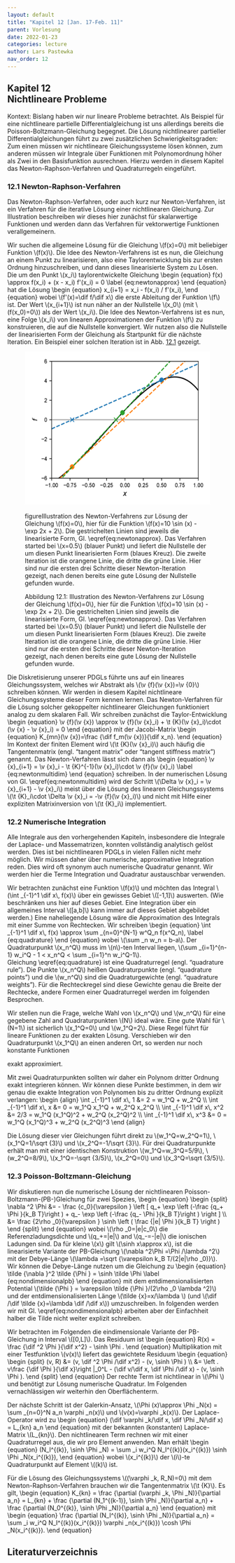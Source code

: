 ```yaml
---
layout: default
title: "Kapitel 12 [Jan. 17-Feb. 11]"
parent: Vorlesung
date: 2022-01-23
categories: lecture
author: Lars Pastewka
nav_order: 12
---
```



<h2 class='chapterHead'><span class='titlemark'>Kapitel 12</span><br /><a id='x1-100012'></a>Nichtlineare Probleme</h2>
<div class='framedenv' id='shaded*-1'>
<!-- l. 3 --><p class='noindent'><span class='underline'><span class='cmbx-12'>Kontext:</span></span> Bislang haben wir nur lineare Probleme betrachtet. Als Beispiel für
eine nichtlineare partielle Differentialgleichung ist uns allerdings bereits die
Poisson-Boltzmann-Gleichung begegnet. Die Lösung nichtlinearer partieller
Differentialgleichungen führt zu zwei zusätzlichen Schwierigkeitsgraden: Zum
einen müssen wir nichtlineare Gleichungssysteme lösen können, zum
anderen müssen wir Integrale über Funktionen mit Polynomordnung
höher als Zwei in den Basisfunktion ausrechnen. Hierzu werden in diesem
Kapitel das Newton-Raphson-Verfahren und Quadraturregeln eingeführt. </p></div>
<h3 class='sectionHead'><span class='titlemark'>12.1 </span> <a id='x1-200012.1'></a>Newton-Raphson-Verfahren</h3>
<!-- l. 9 --><p class='noindent'>Das <span class='cmti-12'>Newton-Raphson-Verfahren</span>, oder auch kurz nur <span class='cmti-12'>Newton-Verfahren</span>, ist
ein Verfahren für die iterative Lösung einer nichtlinearen Gleichung.
Zur Illustration beschreiben wir dieses hier zunächst für skalarwertige
Funktionen und werden dann das Verfahren für vektorwertige Funktionen
verallgemeinern.
</p><!-- l. 11 --><p class='indent'> Wir suchen die allgemeine Lösung für die Gleichung \(f(x)=0\) mit beliebiger
Funktion \(f(x)\). Die Idee des Newton-Verfahrens ist es nun, die Gleichung an einem
Punkt zu linearisieren, also eine Taylorentwicklung bis zur ersten Ordnung
hinzuschreiben, und dann dieses linearisierte System zu Lösen. Die um den
Punkt \(x_i\) taylorentwickelte Gleichung \begin {equation} f(x) \approx f(x_i) + (x - x_i) f'(x_i) = 0 \label {eq:newtonapprox} \end {equation}
hat die Lösung \begin {equation} x_{i+1} = x_i - f(x_i) / f'(x_i), \end {equation}
wobei \(f'(x)=\dif f/\dif x\) die erste Ableitung der Funktion \(f\) ist. Der Wert \(x_{i+1}\) ist nun näher an der
Nullstelle \(x_0\) (mit \(f(x_0)=0\)) als der Wert \(x_i\). Die Idee des Newton-Verfahrens ist es nun, eine
Folge \(x_i\) von linearen Approximationen der Funktion \(f\) zu konstruieren, die auf die
Nullstelle konvergiert. Wir nutzen also die Nullstelle der linearisierten Form der
Gleichung als Startpunkt für die nächste Iteration. Ein Beispiel einer solchen
Iteration ist in Abb. <a href='#x1-2001r1'>12.1<!-- tex4ht:ref: fig:newton --></a> gezeigt.
</p>
<figure class='figure'>







<!-- l. 26 --><p class='noindent'> <img height='350' alt='PIC' width='467' src='Figures/NewtonMethod/newton-.png' /> <a id='x1-2001r1'></a>
<a id='x1-2002'></a>
</p><!-- l. 28 --><p class='noindent'>figureIllustration des Newton-Verfahrens zur Lösung der Gleichung \(f(x)=0\), hier
für die Funktion \(f(x)=10 \sin (x) - \exp 2x + 2\). Die gestrichelten Linien sind jeweils die linearisierte Form,
Gl. \eqref{eq:newtonapprox}. Das Verfahren started bei \(x=0.5\) (blauer Punkt) und
liefert die Nullstelle der um diesen Punkt linearisierten Form (blaues Kreuz).
Die zweite Iteration ist die orangene Linie, die dritte die grüne Linie. Hier
sind nur die ersten drei Schritte dieser Newton-Iteration gezeigt, nach denen
bereits eine gute Lösung der Nullstelle gefunden wurde.
</p>
<figcaption class='caption'><span class='id'>Abbildung 12.1: </span><span class='content'>Illustration des Newton-Verfahrens zur Lösung der
Gleichung \(f(x)=0\), hier für die Funktion \(f(x)=10 \sin (x) - \exp 2x + 2\). Die gestrichelten Linien sind jeweils die
linearisierte Form, Gl. \eqref{eq:newtonapprox}. Das Verfahren started bei
\(x=0.5\) (blauer Punkt) und liefert die Nullstelle der um diesen Punkt linearisierten
Form (blaues Kreuz). Die zweite Iteration ist die orangene Linie, die dritte die
grüne Linie. Hier sind nur die ersten drei Schritte dieser Newton-Iteration
gezeigt, nach denen bereits eine gute Lösung der Nullstelle gefunden wurde.
</span></figcaption><!-- tex4ht:label?: x1-2001r12.1 -->



</figure>
<!-- l. 32 --><p class='indent'> Die Diskretisierung unserer PDGLs führte uns auf ein lineares Gleichungssystem,
welches wir Abstrakt als \(\v {f}(\v {x})=\v {0}\) schreiben können. Wir werden in diesem Kapitel
nichtlineare Gleichungssysteme dieser Form kennen lernen. Das Newton-Verfahren
für die Lösung solcher gekoppelter nichtlinearer Gleichungen funktioniert analog
zu dem skalaren Fall. Wir schreiben zunächst die Taylor-Entwicklung
\begin {equation} \v {f}(\v {x}) \approx \v {f}(\v {x}_i) + \t {K}(\v {x}_i)\cdot (\v {x} - \v {x}_i) = 0 \end {equation}
mit der <span class='cmti-12'>Jacobi-Matrix </span>\begin {equation} K_{mn}(\v {x})=\frac {\dif f_m(\v {x})}{\dif x_n}. \end {equation}
Im Kontext der finiten Element wird \(\t {K}(\v {x}_i)\) auch häufig die <span class='cmti-12'>Tangentenmatrix</span>
(engl. “tangent matrix” oder “tangent stiffness matrix”) genannt. Das
Newton-Verfahren lässt sich dann als \begin {equation} \v {x}_{i+1} = \v {x}_i - \t {K}^{-1}(\v {x}_i)\cdot \v {f}(\v {x}_i) \label {eq:newtonmultidim} \end {equation}
schreiben. In der numerischen Lösung von Gl. \eqref{eq:newtonmultidim} wird
der Schritt \(\Delta \v {x}_i = \v {x}_{i+1} - \v {x}_i\) meist über die Lösung des linearen Gleichungssystems \(\t {K}_i\cdot \Delta \v {x}_i = -\v {f}(\v {x}_i)\) und nicht
mit Hilfe einer expliziten Matrixinversion von \(\t {K}_i\) implementiert.
</p>
<h3 class='sectionHead'><span class='titlemark'>12.2 </span> <a id='x1-300012.2'></a>Numerische Integration</h3>
<!-- l. 49 --><p class='noindent'>Alle Integrale aus den vorhergehenden Kapiteln, insbesondere die Integrale der
Laplace- und Massematrizen, konnten vollständig analytisch gelöst werden.
Dies ist bei nichtlinearen PDGLs in vielen Fällen nicht mehr möglich. Wir
müssen daher über numerische, approximative Integration reden. Dies wird oft
synonym auch <span class='cmti-12'>numerische Quadratur </span>genannt. Wir werden hier die Terme
Integration und Quadratur austauschbar verwenden.
</p><!-- l. 51 --><p class='indent'> Wir betrachten zunächst eine Funktion \(f(x)\) und möchten das Integral \(\int _{-1}^1 \dif x\, f(x)\) über
ein gewisses Gebiet \([-1,1]\) auswerten. (Wie beschränken uns hier auf dieses
Gebiet. Eine Integration über ein allgemeines Interval \([a,b]\) kann immer auf
dieses Gebiet abgebildet werden.) Eine naheliegende Lösung wäre die
Approximation des Integrals mit einer Summe von Rechtecken. Wir schreiben
\begin {equation} \int _{-1}^1 \dif x\, f(x) \approx \sum _{n=0}^{N-1} w^Q_n f(x^Q_n), \label {eq:quadrature} \end {equation}
wobei \(\sum _n w_n = b-a\). Der Quadraturpunkt \(x_n^Q\) muss im \(n\)-ten Interval liegen, \(\sum _{i=1}^{n-1} w_i^Q - 1 &lt; x_n^Q &lt; \sum _{i=1}^n w_i^Q-1\).
Gleichung \eqref{eq:quadrature} ist eine <span class='cmti-12'>Quadraturregel </span>(engl. “quadrature
rule”). Die Punkte \(x_n^Q\) heißen Quadraturpunkte (engl. “quadrature points”) und die \(w_n^Q\)
sind die Quadraturgewichte (engl. “quadrature weights”). Für die Rechteckregel
sind diese Gewichte genau die Breite der Rechtecke, andere Formen einer
Quadraturregel werden im folgenden Besprochen.
</p><!-- l. 58 --><p class='indent'> Wir stellen nun die Frage, welche Wahl von \(x_n^Q\) und \(w_n^Q\) für eine gegebene Zahl and
Quadraturpunkten \(N\) ideal wäre. Eine gute Wahl für \(N=1\) ist sicherlich \(x_1^Q=0\) und \(w_1^Q=2\). Diese
Regel führt für lineare Funktionen zu der exakten Lösung. Verschieben wir den
Quadraturpunkt \(x_1^Q\) an einen anderen Ort, so werden nur noch konstante Funktionen



exakt approximiert.
</p><!-- l. 60 --><p class='indent'> Mit zwei Quadraturpunkten sollten wir daher ein Polynom dritter Ordnung
exakt integrieren können. Wir können diese Punkte bestimmen, in dem wir
genau die exakte Integration von Polynomen bis zu dritter Ordnung explizit
verlangen: \begin {align} \int _{-1}^1 \dif x\, 1 &amp;= 2 = w_1^Q + w_2^Q \\ \int _{-1}^1 \dif x\, x &amp;= 0 = w_1^Q x_1^Q + w_2^Q x_2^Q \\ \int _{-1}^1 \dif x\, x^2 &amp;= 2/3 = w_1^Q (x_1^Q)^2 + w_2^Q (x_2^Q)^2 \\ \int _{-1}^1 \dif x\, x^3 &amp;= 0 = w_1^Q (x_1^Q)^3 + w_2^Q (x_2^Q)^3 \end {align}
</p><!-- l. 67 --><p class='indent'> Die Lösung dieser vier Gleichungen führt direkt zu \(w_1^Q=w_2^Q=1\), \(x_1^Q=1/\sqrt {3}\) und \(x_2^Q=-1/\sqrt {3}\). Für drei
Quadraturpunkte erhält man mit einer identischen Konstruktion \(w_1^Q=w_3^Q=5/9\), \(w_2^Q=8/9\), \(x_1^Q=-\sqrt {3/5}\), \(x_2^Q=0\) und
\(x_3^Q=\sqrt {3/5}\).
</p><!-- l. 69 --><p class='noindent'>
</p>
<h3 class='sectionHead'><span class='titlemark'>12.3 </span> <a id='x1-400012.3'></a>Poisson-Boltzmann-Gleichung</h3>
<!-- l. 71 --><p class='noindent'>Wir diskutieren nun die numerische Lösung der nichtlinearen
Poisson-Boltzmann-(PB-)Gleichung für zwei Spezies, \begin {equation} \begin {split} \nabla ^2 \Phi &amp;= - \frac {c_0}{\varepsilon } \left [ q_+ \exp \left (-\frac {q_+ \Phi }{k_B T}\right ) + q_- \exp \left (-\frac {q_- \Phi }{k_B T}\right ) \right ] \\ &amp;= \frac {2\rho _0}{\varepsilon } \sinh \left ( \frac {|e| \Phi }{k_B T} \right ) \end {split} \end {equation}
wobei \(\rho _0=|e|c_0\) die Referenzladungsdichte und \(q_+=|e|\) and \(q_-=-|e|\) die ionischen Ladungen sind. Da
für kleine \(x\) gilt \(\sinh x\approx x\), ist die linearisierte Variante der PB-Gleichung \(\nabla ^2\Phi =\Phi /\lambda ^2\) mit der
Debye-Länge \(\lambda =\sqrt {\varepsilon k_B T/(2|e|\rho _0)}\). Wir können die Debye-Länge nutzen um die Gleichung zu
\begin {equation} \tilde {\nabla }^2 \tilde {\Phi } = \sinh \tilde \Phi \label {eq:nondimensionalpb} \end {equation}
mit dem entdimensionalisierten Potential \(\tilde {\Phi } = \varepsilon \tilde {\Phi }/(2\rho _0 \lambda ^2)\) und der entdimensionalisierten Länge \(\tilde {x}=x/\lambda \)
(und \(\dif /\dif \tilde {x}=\lambda \dif /\dif x\)) umzuschreiben. In folgenden werden wir mit Gl. \eqref{eq:nondimensionalpb}
arbeiten aber der Einfachheit halber die Tilde nicht weiter explizit schreiben.
</p><!-- l. 88 --><p class='indent'> Wir betrachten im Folgenden die eindimensionale Variante der PB-Gleichung
in Interval \([0,L]\). Das Residuum ist \begin {equation} R(x) = \frac {\dif ^2 \Phi }{\dif x^2} - \sinh \Phi . \end {equation}
Multiplikation mit einer Testfunktion \(v(x)\) liefert das gewichtete Residuum
\begin {equation} \begin {split} (v, R) &amp;= (v, \dif ^2 \Phi /\dif x^2) - (v, \sinh \Phi ) \\ &amp;= \left . v\frac {\dif \Phi }{\dif x}\right |_0^L - (\dif v/\dif x, \dif \Phi /\dif x) - (v, \sinh \Phi ). \end {split} \end {equation}
Der rechte Term ist nichtlinear in \(\Phi \) und benötigt zur Lösung numerische
Quadratur. Im Folgenden vernachlässigen wir weiterhin den Oberflächenterm.
</p><!-- l. 101 --><p class='indent'> Der nächste Schritt ist der Galerkin-Ansatz, \(\Phi (x)\approx \Phi _N(x) = \sum _{n=0}^N a_n \varphi _n(x)\) und \(v(x)=\varphi _k(x)\). Der Laplace-Operator
wird zu \begin {equation} (\dif \varphi _k/\dif x, \dif \Phi _N/\dif x) = L_{kn} a_n \end {equation}
mit der bekannten (konstanten) Laplace-Matrix \(L_{kn}\). Den nichtlinearen Term rechnen
wir mit einer Quadraturregel aus, die wir <span class='cmti-12'>pro Element anwenden</span>. Man erhält
\begin {equation} (N_I^{(k)}, \sinh \Phi _N) = \sum _i w_i^Q N_I^{(k)}(x_i^{(k)}) \sinh \Phi _N(x_i^{(k)}), \end {equation}
wobei \(x_i^{(k)}\) der \(i\)-te Quadraturpunkt auf Element \((k)\) ist.
</p><!-- l. 111 --><p class='indent'> Für die Lösung des Gleichungssystems \((\varphi _k, R_N)=0\) mit dem Newton-Raphson-Verfahren
brauchen wir die Tangentenmatrix \(\t {K}\). Es gilt, \begin {equation} K_{kn} = \frac {\partial (\varphi _k, \Phi _N)}{\partial a_n} = L_{kn} + \frac {\partial (N_1^{(k-1)}, \sinh \Phi _N)}{\partial a_n} + \frac {\partial (N_0^{(k)}, \sinh \Phi _N)}{\partial a_n} \end {equation}
mit \begin {equation} \frac {\partial (N_I^{(k)}, \sinh \Phi _N)}{\partial a_n} = \sum _i w_i^Q N_I^{(k)}(x_i^{(k)}) \varphi _n(x_i^{(k)}) \cosh \Phi _N(x_i^{(k)}). \end {equation}



</p>
<h2 class='likechapterHead'><a id='x1-500012.3'></a>Literaturverzeichnis</h2>

